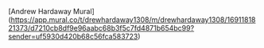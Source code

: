 [Andrew Hardaway Mural]
(https://app.mural.co/t/drewhardaway1308/m/drewhardaway1308/1691181821373/d7210cb8df9e96aabc68b3f5c7fd4871b654bc99?sender=uf5930d420b68c56fca583723)